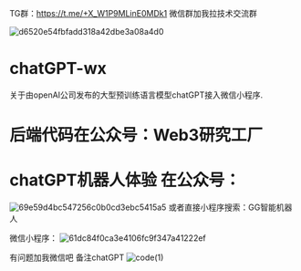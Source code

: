 TG群：https://t.me/+X_W1P9MLinE0MDk1
微信群加我拉技术交流群

![d6520e54fbfadd318a42dbe3a08a4d0](https://user-images.githubusercontent.com/48462615/225180177-78ad7463-f2d2-4216-b12b-9ae053f16507.jpg)

# chatGPT-wx
关于由openAI公司发布的大型预训练语言模型chatGPT接入微信小程序.

# 后端代码在公众号：Web3研究工厂
# chatGPT机器人体验 在公众号：
![69e59d4bc547256c0b0cd3ebc5415a5](https://user-images.githubusercontent.com/48462615/222143450-d9c69d6f-8654-4048-8988-61ee157b77cb.png)
或者直接小程序搜索：GG智能机器人




微信小程序：
![61dc84f0ca3e4106fc9f347a41222ef](https://github.com/super6wenzi/chatGPT-wx/assets/48462615/fd55ff02-4c53-4eb5-924f-88d234da8b04)

有问题加我微信吧   备注chatGPT
![code(1)](https://user-images.githubusercontent.com/48462615/223733225-44475a84-7d97-4011-89cf-7acad9128ca6.jpg)
